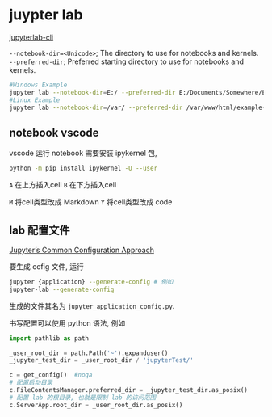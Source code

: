 # juypter lab

[jupyterlab-cli](https://nocomplexity.com/documents/jupyterlab/notebooks/jupyterlab-cli.html)

`--notebook-dir=<Unicode>`; The directory to use for notebooks and kernels.
`--preferred-dir`; Preferred starting directory to use for notebooks and kernels.

```bash
#Windows Example
jupyter lab --notebook-dir=E:/ --preferred-dir E:/Documents/Somewhere/Else
#Linux Example
jupyter lab --notebook-dir=/var/ --preferred-dir /var/www/html/example-app/
```

## notebook vscode

vscode 运行 notebook 需要安装 ipykernel 包,

```bash
python -m pip install ipykernel -U --user
```

`A` 在上方插入cell
`B` 在下方插入cell

`M` 将cell类型改成 Markdown
`Y` 将cell类型改成 code

## lab 配置文件

[Jupyter’s Common Configuration Approach](https://docs.jupyter.org/en/latest/use/config.html)

要生成 cofig 文件, 运行

```bash
jupyter {application} --generate-config # 例如
jupyter-lab --generate-config
```

生成的文件其名为 `jupyter_application_config.py`.

书写配置可以使用 python 语法, 例如

```python
import pathlib as path

_user_root_dir = path.Path('~').expanduser()
_jupyter_test_dir = _user_root_dir / 'jupyterTest/'

c = get_config()  #noqa
# 配置启动目录
c.FileContentsManager.preferred_dir = _jupyter_test_dir.as_posix()
# 配置 lab 的根目录, 也就是限制 lab 的访问范围
c.ServerApp.root_dir = _user_root_dir.as_posix()
```